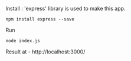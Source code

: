 Install : 'express' library is used to make this app.

    npm install express --save

Run 

    node index.js

Result at - http://localhost:3000/